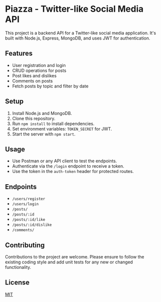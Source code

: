 # Piazza - Twitter-like Social Media API

This project is a backend API for a Twitter-like social media application. It's built with Node.js, Express, MongoDB, and uses JWT for authentication.

## Features
- User registration and login
- CRUD operations for posts
- Post likes and dislikes
- Comments on posts
- Fetch posts by topic and filter by date

## Setup
1. Install Node.js and MongoDB.
2. Clone this repository.
3. Run `npm install` to install dependencies.
4. Set environment variables: `TOKEN_SECRET` for JWT.
5. Start the server with `npm start`.

## Usage
- Use Postman or any API client to test the endpoints.
- Authenticate via the `/login` endpoint to receive a token.
- Use the token in the `auth-token` header for protected routes.

## Endpoints
- `/users/register`
- `/users/login`
- `/posts/`
- `/posts/:id`
- `/posts/:id/like`
- `/posts/:id/dislike`
- `/comments/`

## Contributing
Contributions to the project are welcome. Please ensure to follow the existing coding style and add unit tests for any new or changed functionality.

## License
[MIT](https://opensource.org/licenses/MIT)